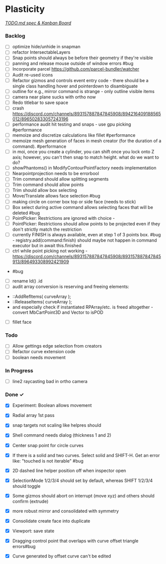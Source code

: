 # Plasticity

<em>[TODO.md spec & Kanban Board](https://bit.ly/3fCwKfM)</em>

### Backlog

- [ ] optimize hide/unhide in snapman  
- [ ] refactor IntersectableLayers  
- [ ] Snap points should always be before their geometry if they're visible  
- [ ] panning and release mouse outside of window errors #bug  
- [ ] Incorporate parcel https://github.com/parcel-bundler/watcher  
- [ ] Audit re-used icons  
- [ ] Refactor gizmos and controls event entry code - there should be a single class handling hover and pointerdown to disambiguate  
- [ ] outline for e.g., mirror command is strange - only outline visible items  
- [ ] camera near plane sucks with ortho now  
- [ ] Redo titlebar to save space  
- [ ] crash https://discord.com/channels/893157887847845908/894216409188565012/896502833057243196  
- [ ] performance audit hit testing and snaps - use gpu picking #performance  
- [ ] memoize and discretize calculations like fillet #performance  
- [ ] memoize mesh generation of faces in mesh creator (for the duration of a command). #performance  
- [ ] in moi, once you create a cylinder, you can shift once you lock onto Z axis; however, you can't then snap to match height. what do we want to do?  
- [ ] showPhantoms() in ModifyContourPointFactory needs implementation  
- [ ] Nearpointprojection needs to be errorbool  
- [ ] Trim command should allow splitting segments  
- [ ] Trim command should allow points  
- [ ] Trim should allow box selecting  
- [ ] Move/Translate allows face selection #bug  
- [ ] making circle on corner box top or side face (needs to stick)  
- [ ] Box select during active command allows selecting faces that will be deleted #bug  
- [ ] PointPicker: Restrictions are ignored with choice -  
- [ ] PointPicker: Restrictions should allow points to be projected even if they don't strictly match the restriction  
- [ ] currently FINISH is always available, even at step 1 of 3 points box. #bug - registry.add(command:finish) should maybe not happen in command executor but in await this.finished  
- [ ] ctrl while point picking not working - https://discord.com/channels/893157887847845908/893157887847845913/896493308992421909  
- #bug  
- [ ] rename Id() .id  
- [ ] audit array conversion is reserving and freeing elements:  
- ::AddRefItems( curveArray );  
- ::ReleaseItems( curveArray );  
- and especially check if instantiated RPArray/etc. is freed altogether - convert MbCartPoint3D and Vector to isPOD  
- [ ] fillet face  

### Todo

- [ ] Allow gettings edge selection from creators  
- [ ] Refactor curve extension code  
- [ ] boolean needs movement  

### In Progress

- [ ] line2 raycasting bad in ortho camera  

### Done ✓

- [x] Experiment: Boolean allows movement  
- [x] Radial array 1st pass  
- [x] snap targets not scaling like helpres should  
- [x] Shell command needs dialog (thickness 1 and 2)  
- [x] Center snap point for circle curves  
- [x] If there is a solid and two curves. Select solid and SHIFT-H. Get an error like: "touched is not iterable" #bug  
- [x] 2D dashed line helper position off when inspector open  
- [x] SelectionMode 1/2/3/4 should set by default, whereas SHIFT 1/2/3/4 should toggle  
- [x] Some gizmos should abort on interrupt (move xyz) and others should confirm (extrude)  
- [x] more robust mirror and consolidated with symmetry  
- [x] Consolidate create face into duplicate  
- [x] Viewport: save state  
- [x] Dragging control point that overlaps with curve offset triangle errors#bug  
- [x] Curve generated by offset curve can't be edited  

